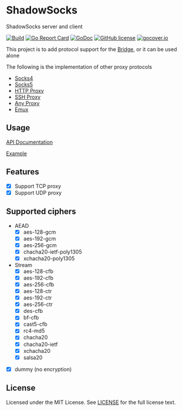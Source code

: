 # ShadowSocks

ShadowSocks server and client

[![Build](https://github.com/wzshiming/shadowsocks/actions/workflows/go-cross-build.yml/badge.svg)](https://github.com/wzshiming/shadowsocks/actions/workflows/go-cross-build.yml)
[![Go Report Card](https://goreportcard.com/badge/github.com/wzshiming/shadowsocks)](https://goreportcard.com/report/github.com/wzshiming/shadowsocks)
[![GoDoc](https://godoc.org/github.com/wzshiming/shadowsocks?status.svg)](https://godoc.org/github.com/wzshiming/shadowsocks)
[![GitHub license](https://img.shields.io/github/license/wzshiming/shadowsocks.svg)](https://github.com/wzshiming/shadowsocks/blob/master/LICENSE)
[![gocover.io](https://gocover.io/_badge/github.com/wzshiming/shadowsocks)](https://gocover.io/github.com/wzshiming/shadowsocks)

This project is to add protocol support for the [Bridge](https://github.com/wzshiming/bridge), or it can be used alone

The following is the implementation of other proxy protocols

- [Socks4](https://github.com/wzshiming/socks4)
- [Socks5](https://github.com/wzshiming/socks5)
- [HTTP Proxy](https://github.com/wzshiming/httpproxy)
- [SSH Proxy](https://github.com/wzshiming/sshproxy)
- [Any Proxy](https://github.com/wzshiming/anyproxy)
- [Emux](https://github.com/wzshiming/emux)

## Usage

[API Documentation](https://godoc.org/github.com/wzshiming/shadowsocks)

[Example](https://github.com/wzshiming/shadowsocks/blob/master/cmd/shadowsocks/main.go)

## Features

- [x] Support TCP proxy
- [x] Support UDP proxy

## Supported ciphers

- AEAD
  - [x] aes-128-gcm
  - [x] aes-192-gcm
  - [x] aes-256-gcm
  - [x] chacha20-ietf-poly1305
  - [x] xchacha20-poly1305
- Stream
  - [x] aes-128-cfb
  - [x] aes-192-cfb
  - [x] aes-256-cfb
  - [x] aes-128-ctr
  - [x] aes-192-ctr
  - [x] aes-256-ctr
  - [x] des-cfb
  - [x] bf-cfb
  - [x] cast5-cfb
  - [x] rc4-md5
  - [x] chacha20
  - [x] chacha20-ietf
  - [x] xchacha20
  - [x] salsa20
- [x] dummy (no encryption)

## License

Licensed under the MIT License. See [LICENSE](https://github.com/wzshiming/shadowsocks/blob/master/LICENSE) for the full license text.
